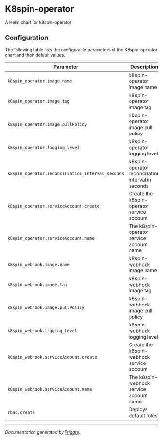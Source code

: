 
K8spin-operator
===========

A Helm chart for k8spin-operator


## Configuration

The following table lists the configurable parameters of the K8spin-operator chart and their default values.

| Parameter                | Description             | Default        |
| ------------------------ | ----------------------- | -------------- |
| `k8spin_operator.image.name` | k8spin-operator image name | `"ghcr.io/k8spin/k8spin-operator"` |
| `k8spin_operator.image.tag` | k8spin-operator image tag | `"v1.1.0"` |
| `k8spin_operator.image.pullPolicy` | k8spin-operator image pull policy | `"IfNotPresent"` |
| `k8spin_operator.logging_level` | k8spin-operator logging level | `"DEBUG"` |
| `k8spin_operator.reconciliation_interval_seconds` | k8spin-operator reconciliation interval in seconds | `"15"` |
| `k8spin_operator.serviceAccount.create` | Create the k8spin-operator service account | `true` |
| `k8spin_operator.serviceAccount.name` | The k8spin-operator service account name | `null` |
| `k8spin_webhook.image.name` | k8spin-webhook image name | `"ghcr.io/k8spin/k8spin-webhook"` |
| `k8spin_webhook.image.tag` | k8spin-webhook image tag | `"v1.1.0"` |
| `k8spin_webhook.image.pullPolicy` | k8spin-webhook image pull policy | `"IfNotPresent"` |
| `k8spin_webhook.logging_level` | k8spin-webhook logging level | `"DEBUG"` |
| `k8spin_webhook.serviceAccount.create` | Create the k8spin-webhook service account | `true` |
| `k8spin_webhook.serviceAccount.name` | The k8spin-webhook service account name | `null` |
| `rbac.create` | Deploys default roles | `true` |



---
_Documentation generated by [Frigate](https://frigate.readthedocs.io)._

